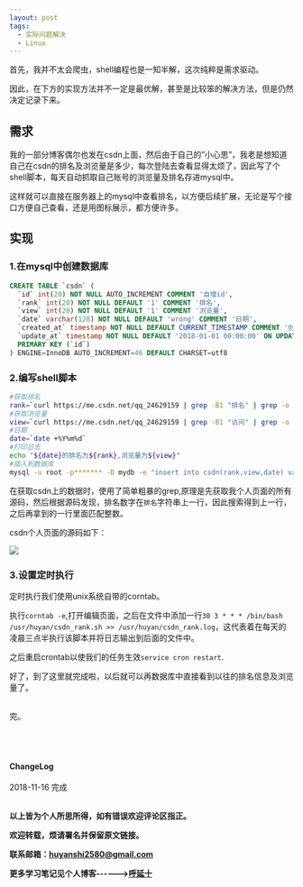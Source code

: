 ```yaml
---
layout: post
tags:
  - 实际问题解决
  - Linux
---
```


首先，我并不太会爬虫，shell编程也是一知半解，这次纯粹是需求驱动。

因此，在下方的实现方法并不一定是最优解，甚至是比较笨的解决方法，但是仍然决定记录下来。

## 需求

我的一部分博客偶尔也发在csdn上面，然后由于自己的”小心思”，我老是想知道自己在csdn的排名及浏览量是多少，每次登陆去查看显得太烦了，因此写了个shell脚本，每天自动抓取自己账号的浏览量及排名存进mysql中。

这样就可以直接在服务器上的mysql中查看排名，以方便后续扩展，无论是写个接口方便自己查看，还是用图标展示，都方便许多。

## 实现

### 1.在mysql中创建数据库

```sql
CREATE TABLE `csdn` (
  `id` int(20) NOT NULL AUTO_INCREMENT COMMENT '自增id',
  `rank` int(20) NOT NULL DEFAULT '1' COMMENT '排名',
  `view` int(20) NOT NULL DEFAULT '1' COMMENT '浏览量',
  `date` varchar(128) NOT NULL DEFAULT 'wrong' COMMENT '日期',
  `created_at` timestamp NOT NULL DEFAULT CURRENT_TIMESTAMP COMMENT '创建时间',
  `update_at` timestamp NOT NULL DEFAULT '2018-01-01 00:00:00' ON UPDATE CURRENT_TIMESTAMP COMMENT '修改时间',
  PRIMARY KEY (`id`)
) ENGINE=InnoDB AUTO_INCREMENT=46 DEFAULT CHARSET=utf8
```

### 2.编写shell脚本

```bash
#获取排名
rank=`curl https://me.csdn.net/qq_24629159 | grep -B1 "排名" | grep -o "[0-9]*[1-9][0-9]*"`
#获取浏览量
view=`curl https://me.csdn.net/qq_24629159 | grep -B1 "访问" | grep -o "[0-9]*[1-9][0-9]*"`
#日期
date=`date +%Y%m%d`
#打印日志
echo "${date}的排名为${rank},浏览量为${view}"
#插入到数据库
mysql -u root -p******* -D mydb -e "insert into csdn(rank,view,date) values ("$rank", "$view","${date}")"
```

在获取csdn上的数据时，使用了简单粗暴的grep,原理是先获取我个人页面的所有源码，然后根据源码发现，排名数字在`排名`字符串上一行，因此搜索得到上一行，之后再拿到的一行里面匹配整数。

csdn个人页面的源码如下：

![](http://img.couplecoders.tech/markdown-img-paste-20181114210124584.png)

### 3.设置定时执行

定时执行我们使用unix系统自带的corntab。

执行`corntab -e`,打开编辑页面，之后在文件中添加一行`30 3 * * * /bin/bash /usr/huyan/csdn_rank.sh >> /usr/huyan/csdn_rank.log`，这代表着在每天的凌晨三点半执行该脚本并将日志输出到后面的文件中。

之后重启crontab以使我们的任务生效`service cron restart`.

好了，到了这里就完成啦，以后就可以再数据库中直接看到以往的排名信息及浏览量了。


<br>
完。

<br>
<br>
<br>
<br>
<h4>ChangeLog</h4>
2018-11-16 完成
<br>
<br>

**以上皆为个人所思所得，如有错误欢迎评论区指正。**

**欢迎转载，烦请署名并保留原文链接。**

**联系邮箱：huyanshi2580@gmail.com**

**更多学习笔记见个人博客------><a href="{{ site.baseurl }}/">呼延十</a>**
